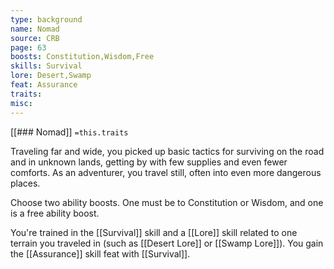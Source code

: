 ```yaml
---
type: background
name: Nomad 
source: CRB
page: 63
boosts: Constitution,Wisdom,Free
skills: Survival
lore: Desert,Swamp
feat: Assurance
traits: 
misc: 
---
```


[[### Nomad]]
`=this.traits`


Traveling far and wide, you picked up basic tactics for surviving on the road and in unknown lands, getting by with few supplies and even fewer comforts. As an adventurer, you travel still, often into even more dangerous places.

Choose two ability boosts. One must be to Constitution or Wisdom, and one is a free ability boost.

You're trained in the [[Survival]] skill and a [[Lore]] skill related to one terrain you traveled in (such as [[Desert Lore]] or [[Swamp Lore]]). You gain the [[Assurance]] skill feat with [[Survival]].

